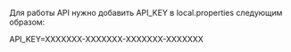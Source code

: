 Для работы API нужно добавить API_KEY в local.properties следующим образом:

API_KEY=XXXXXXX-XXXXXXX-XXXXXXX-XXXXXXX
